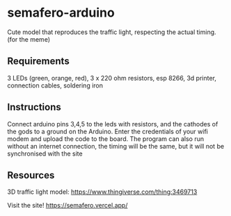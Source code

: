 # semafero-arduino

Cute model that reproduces the traffic light, respecting the actual timing. (for the meme)

## Requirements

3 LEDs (green, orange, red),
3 x 220 ohm resistors,
esp 8266,
3d printer,
connection cables,
soldering iron

## Instructions

Connect arduino pins 3,4,5 to the leds with resistors, and the cathodes of the gods to a ground on the Arduino.
Enter the credentials of your wifi modem and upload the code to the board.
The program can also run without an internet connection, the timing will be the same, but it will not be synchronised with the site

## Resources

3D traffic light model: https://www.thingiverse.com/thing:3469713

Visit the site! https://semafero.vercel.app/